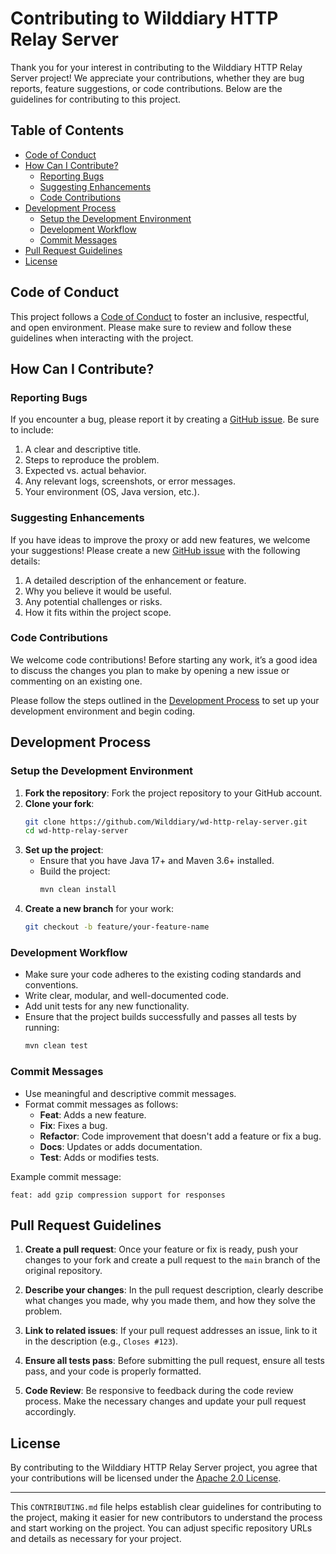 # Contributing to Wilddiary HTTP Relay Server

Thank you for your interest in contributing to the Wilddiary HTTP Relay Server project! We appreciate your contributions, whether they are bug reports, feature suggestions, or code contributions. Below are the guidelines for contributing to this project.

## Table of Contents

- [Code of Conduct](#code-of-conduct)
- [How Can I Contribute?](#how-can-i-contribute)
    - [Reporting Bugs](#reporting-bugs)
    - [Suggesting Enhancements](#suggesting-enhancements)
    - [Code Contributions](#code-contributions)
- [Development Process](#development-process)
    - [Setup the Development Environment](#setup-the-development-environment)
    - [Development Workflow](#development-workflow)
    - [Commit Messages](#commit-messages)
- [Pull Request Guidelines](#pull-request-guidelines)
- [License](#license)

## Code of Conduct

This project follows a [Code of Conduct](./CODE_OF_CONDUCT.md) to foster an inclusive, respectful, and open environment. Please make sure to review and follow these guidelines when interacting with the project.

## How Can I Contribute?

### Reporting Bugs

If you encounter a bug, please report it by creating a [GitHub issue](https://github.com/Wilddiary/wd-http-relay-server/issues). Be sure to include:

1. A clear and descriptive title.
2. Steps to reproduce the problem.
3. Expected vs. actual behavior.
4. Any relevant logs, screenshots, or error messages.
5. Your environment (OS, Java version, etc.).

### Suggesting Enhancements

If you have ideas to improve the proxy or add new features, we welcome your suggestions! Please create a new [GitHub issue](https://github.com/Wilddiary/wd-http-relay-server/issues) with the following details:

1. A detailed description of the enhancement or feature.
2. Why you believe it would be useful.
3. Any potential challenges or risks.
4. How it fits within the project scope.

### Code Contributions

We welcome code contributions! Before starting any work, it’s a good idea to discuss the changes you plan to make by opening a new issue or commenting on an existing one.

Please follow the steps outlined in the [Development Process](#development-process) to set up your development environment and begin coding.

## Development Process

### Setup the Development Environment

1. **Fork the repository**: Fork the project repository to your GitHub account.
2. **Clone your fork**:
   ```bash
   git clone https://github.com/Wilddiary/wd-http-relay-server.git
   cd wd-http-relay-server
   ```
3. **Set up the project**:
    - Ensure that you have Java 17+ and Maven 3.6+ installed.
    - Build the project:
      ```bash
      mvn clean install
      ```
4. **Create a new branch** for your work:
   ```bash
   git checkout -b feature/your-feature-name
   ```

### Development Workflow

- Make sure your code adheres to the existing coding standards and conventions.
- Write clear, modular, and well-documented code.
- Add unit tests for any new functionality.
- Ensure that the project builds successfully and passes all tests by running:
  ```bash
  mvn clean test
  ```

### Commit Messages

- Use meaningful and descriptive commit messages.
- Format commit messages as follows:
    - **Feat**: Adds a new feature.
    - **Fix**: Fixes a bug.
    - **Refactor**: Code improvement that doesn't add a feature or fix a bug.
    - **Docs**: Updates or adds documentation.
    - **Test**: Adds or modifies tests.

Example commit message:

```
feat: add gzip compression support for responses
```

## Pull Request Guidelines

1. **Create a pull request**: Once your feature or fix is ready, push your changes to your fork and create a pull request to the `main` branch of the original repository.

2. **Describe your changes**: In the pull request description, clearly describe what changes you made, why you made them, and how they solve the problem.

3. **Link to related issues**: If your pull request addresses an issue, link to it in the description (e.g., `Closes #123`).

4. **Ensure all tests pass**: Before submitting the pull request, ensure all tests pass, and your code is properly formatted.

5. **Code Review**: Be responsive to feedback during the code review process. Make the necessary changes and update your pull request accordingly.

## License

By contributing to the Wilddiary HTTP Relay Server project, you agree that your contributions will be licensed under the [Apache 2.0 License](./LICENSE).

---

This `CONTRIBUTING.md` file helps establish clear guidelines for contributing to the project, making it easier for new contributors to understand the process and start working on the project. You can adjust specific repository URLs and details as necessary for your project.